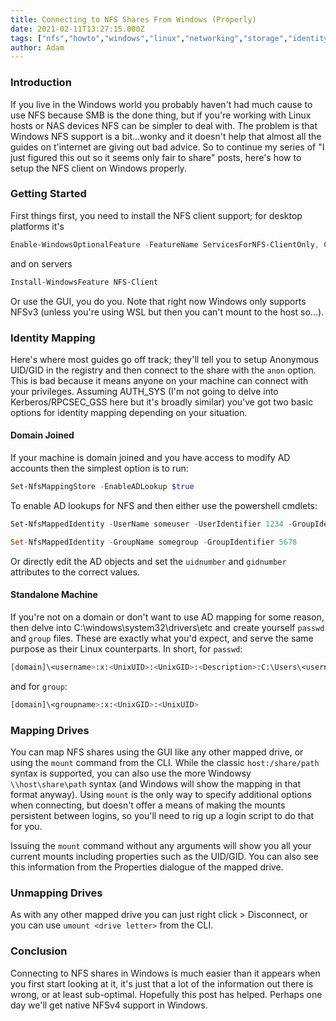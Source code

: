 ```yaml
---
title: Connecting to NFS Shares From Windows (Properly)
date: 2021-02-11T13:27:15.000Z
tags: ["nfs","howto","windows","linux","networking","storage","identity mapping"]
author: Adam
---
```


### Introduction
If you live in the Windows world you probably haven't had much cause to use NFS because SMB is the done thing, but if you're working with Linux hosts or NAS devices NFS can be simpler to deal with. The problem is that Windows NFS support is a bit...wonky and it doesn't help that almost all the guides on t'internet are giving out bad advice. So to continue my series of "I just figured this out so it seems only fair to share" posts, here's how to setup the NFS client on Windows properly.

### Getting Started
First things first, you need to install the NFS client support; for desktop platforms it's
```powershell
Enable-WindowsOptionalFeature -FeatureName ServicesForNFS-ClientOnly, ClientForNFS-Infrastructure -Online -NoRestart
```
and on servers
```powershell
Install-WindowsFeature NFS-Client
```
Or use the GUI, you do you. Note that right now Windows only supports NFSv3 (unless you're using WSL but then you can't mount to the host so...).

### Identity Mapping
Here's where most guides go off track; they'll tell you to setup Anonymous UID/GID in the registry and then connect to the share with the `anon` option. This is bad because it means anyone on your machine can connect with your privileges. Assuming AUTH_SYS (I'm not going to delve into Kerberos/RPCSEC_GSS here but it's broadly similar) you've got two basic options for identity mapping depending on your situation.

#### Domain Joined
If your machine is domain joined and you have access to modify AD accounts then the simplest option is to run:
```powershell
Set-NfsMappingStore -EnableADLookup $true
```
To enable AD lookups for NFS and then either use the powershell cmdlets:
```powershell
Set-NfsMappedIdentity -UserName someuser -UserIdentifier 1234 -GroupIdentifier 5678

Set-NfsMappedIdentity -GroupName somegroup -GroupIdentifier 5678
```
Or directly edit the AD objects and set the `uidnumber` and `gidnumber` attributes to the correct values.

#### Standalone Machine
If you're not on a domain or don't want to use AD mapping for some reason, then delve into C:\windows\system32\drivers\etc and create yourself `passwd` and `group` files. These are exactly what you'd expect, and serve the same purpose as their Linux counterparts. In short, for `passwd`:
```bash
[domain]\<username>:x:<UnixUID>:<UnixGID>:<Description>:C:\Users\<username>
```
and for `group`:
```bash
[domain]\<groupname>:x:<UnixGID>:<UnixUID>
```

### Mapping Drives
You can map NFS shares using the GUI like any other mapped drive, or using the `mount` command from the CLI. While the classic `host:/share/path` syntax is supported, you can also use the more Windowsy `\\host\share\path` syntax (and Windows will show the mapping in that format anyway). Using `mount` is the only way to specify additional options when connecting, but doesn't offer a means of making the mounts persistent between logins, so you'll need to rig up a login script to do that for you.

Issuing the `mount` command without any arguments will show you all your current mounts including properties such as the UID/GID. You can also see this information from the Properties dialogue of the mapped drive.

### Unmapping Drives
As with any other mapped drive you can just right click > Disconnect, or you can use `umount <drive letter>` from the CLI.

### Conclusion
Connecting to NFS shares in Windows is much easier than it appears when you first start looking at it, it's just that a lot of the information out there is wrong, or at least sub-optimal. Hopefully this post has helped. Perhaps one day we'll get native NFSv4 support in Windows.
